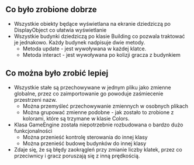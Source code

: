 ## Co było zrobione dobrze
* Wszystkie obiekty będące wyświetlana na ekranie dziedziczą po DisplayObject co ułatwia wyświetlanie
* Wszystkie budynki dziedziczą po klasie Building co pozwala traktować je jednakowo. Każdy budynek nadpisuje dwie metody.
  * Metoda update - jest wywoływana w każdej klatce.
  * Metoda interact - jest wywoływana po kolizji gracza z budynkiem

## Co można było zrobić lepiej
* Wszystkie stałe są przechowywane w jednym pliku jako zmienne globalne, przez co zaimportowanie go powoduje zaśmiecenie przestrzeni nazw.
  * Można przemyśleć przechowywanie zmiennych w osobnych plikach
  * Można grupować zmienne podobne - jak zostało to zrobione z kolorami, które są trzymane w klasie Colors.
* Klasa GameEngine została niepotrzebnie rozbudowana o bardzo dużo funkcjonalności
  * Można przenieść kontrolę sterowania do innej klasy
  * Można przenieść budowę budynków do innej klasy
* Zdaje się, że są błędy zaokrągleń przy zmianie liczby klatek, przez co przeciwnicy i gracz poruszają się z inną prędkością.
